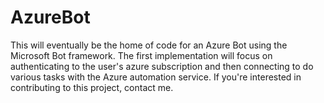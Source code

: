 # AzureBot
This will eventually be the home of code for an Azure Bot using the Microsoft Bot framework.
The first implementation will focus on authenticating to the user's azure subscription and then connecting to do various tasks with the Azure automation service.
If you're interested in contributing to this project, contact me.
